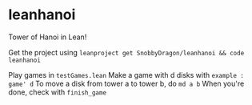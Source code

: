 # leanhanoi
Tower of Hanoi in Lean!

Get the project using `leanproject get SnobbyDragon/leanhanoi && code leanhanoi`

Play games in `testGames.lean`
Make a game with d disks with `example : game' d`
To move a disk from tower a to tower b, do `md a b`
When you're done, check with `finish_game`